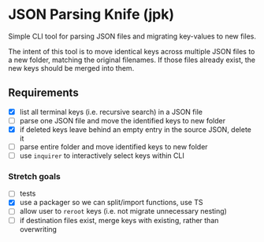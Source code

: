# JSON Parsing Knife (jpk)

Simple CLI tool for parsing JSON files and migrating key-values to new files.

The intent of this tool is to move identical keys across multiple JSON files to a new folder, matching the original filenames. If those files already exist, the new keys should be merged into them.

## Requirements

- [x] list all terminal keys (i.e. recursive search) in a JSON file
- [ ] parse one JSON file and move the identified keys to new folder
- [x] if deleted keys leave behind an empty entry in the source JSON, delete it
- [ ] parse entire folder and move identified keys to new folder
- [ ] use `inquirer` to interactively select keys within CLI

### Stretch goals

- [ ] tests
- [x] use a packager so we can split/import functions, use TS
- [ ] allow user to `reroot` keys (i.e. not migrate unnecessary nesting)
- [ ] if destination files exist, merge keys with existing, rather than overwriting
